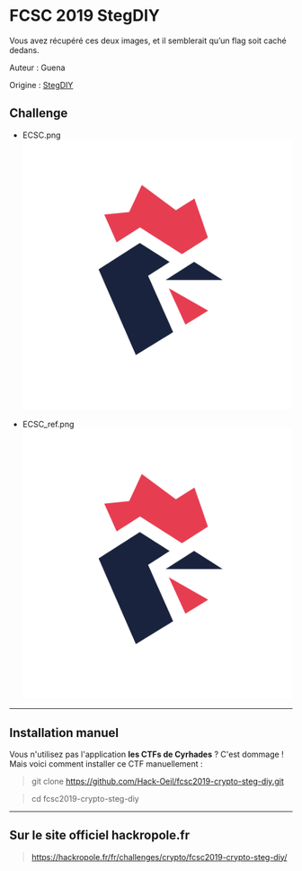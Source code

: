 # FCSC 2019 StegDIY

Vous avez récupéré ces deux images, et il semblerait qu’un flag soit caché dedans.


Auteur : Guena

Origine : [StegDIY](https://hackropole.fr/fr/challenges/crypto/fcsc2019-crypto-steg-diy/)



## Challenge
- ECSC.png
![ECSC.png](ECSC.png)

- ECSC_ref.png
![ECSC_ref.png](ECSC_ref.png)

-----------

## Installation manuel
Vous n'utilisez pas l'application **les CTFs de Cyrhades** ? C'est dommage !
Mais voici comment installer ce CTF manuellement :

> git clone https://github.com/Hack-Oeil/fcsc2019-crypto-steg-diy.git

> cd fcsc2019-crypto-steg-diy


-----------

## Sur le site officiel hackropole.fr
> https://hackropole.fr/fr/challenges/crypto/fcsc2019-crypto-steg-diy/